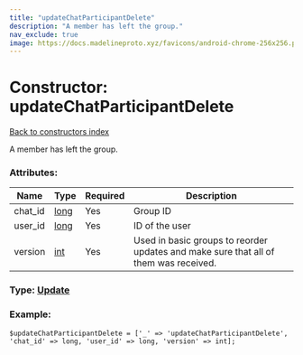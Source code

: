 ```yaml
---
title: "updateChatParticipantDelete"
description: "A member has left the group."
nav_exclude: true
image: https://docs.madelineproto.xyz/favicons/android-chrome-256x256.png
---
```

# Constructor: updateChatParticipantDelete  
[Back to constructors index](/API_docs/constructors/index.html)



A member has left the group.

### Attributes:

| Name     |    Type       | Required | Description |
|----------|---------------|----------|-------------|
|chat\_id|[long](/API_docs/types/long.html) | Yes|Group ID|
|user\_id|[long](/API_docs/types/long.html) | Yes|ID of the user|
|version|[int](/API_docs/types/int.html) | Yes|Used in basic groups to reorder updates and make sure that all of them was received.|



### Type: [Update](/API_docs/types/Update.html)


### Example:

```
$updateChatParticipantDelete = ['_' => 'updateChatParticipantDelete', 'chat_id' => long, 'user_id' => long, 'version' => int];
```  
